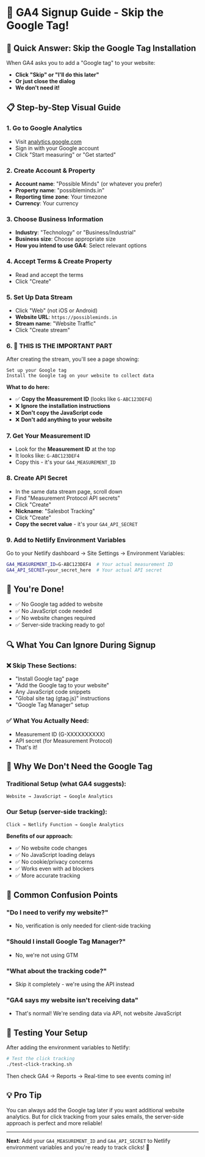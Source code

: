 # 🎯 GA4 Signup Guide - Skip the Google Tag!

## 🚨 **Quick Answer: Skip the Google Tag Installation**

When GA4 asks you to add a "Google tag" to your website:
- **Click "Skip" or "I'll do this later"**
- **Or just close the dialog**
- **We don't need it!**

## 📋 **Step-by-Step Visual Guide**

### 1. Go to Google Analytics
- Visit [analytics.google.com](https://analytics.google.com)
- Sign in with your Google account
- Click "Start measuring" or "Get started"

### 2. Create Account & Property
- **Account name**: "Possible Minds" (or whatever you prefer)
- **Property name**: "possibleminds.in"
- **Reporting time zone**: Your timezone
- **Currency**: Your currency

### 3. Choose Business Information
- **Industry**: "Technology" or "Business/Industrial"
- **Business size**: Choose appropriate size
- **How you intend to use GA4**: Select relevant options

### 4. Accept Terms & Create Property
- Read and accept the terms
- Click "Create"

### 5. Set Up Data Stream
- Click "Web" (not iOS or Android)
- **Website URL**: `https://possibleminds.in`
- **Stream name**: "Website Traffic"
- Click "Create stream"

### 6. 🎯 **THIS IS THE IMPORTANT PART**
After creating the stream, you'll see a page showing:

```
Set up your Google tag
Install the Google tag on your website to collect data
```

**What to do here:**
- ✅ **Copy the Measurement ID** (looks like `G-ABC123DEF4`)
- ❌ **Ignore the installation instructions**
- ❌ **Don't copy the JavaScript code**
- ❌ **Don't add anything to your website**

### 7. Get Your Measurement ID
- Look for the **Measurement ID** at the top
- It looks like: `G-ABC123DEF4`
- Copy this - it's your `GA4_MEASUREMENT_ID`

### 8. Create API Secret
- In the same data stream page, scroll down
- Find "Measurement Protocol API secrets"
- Click "Create"
- **Nickname**: "Salesbot Tracking"
- Click "Create"
- **Copy the secret value** - it's your `GA4_API_SECRET`

### 9. Add to Netlify Environment Variables
Go to your Netlify dashboard → Site Settings → Environment Variables:

```bash
GA4_MEASUREMENT_ID=G-ABC123DEF4  # Your actual measurement ID
GA4_API_SECRET=your_secret_here  # Your actual API secret
```

## 🎉 **You're Done!**

- ✅ No Google tag added to website
- ✅ No JavaScript code needed
- ✅ No website changes required
- ✅ Server-side tracking ready to go!

## 🔍 **What You Can Ignore During Signup**

### ❌ **Skip These Sections:**
- "Install Google tag" page
- "Add the Google tag to your website"
- Any JavaScript code snippets
- "Global site tag (gtag.js)" instructions
- "Google Tag Manager" setup

### ✅ **What You Actually Need:**
- Measurement ID (G-XXXXXXXXXX)
- API secret (for Measurement Protocol)
- That's it!

## 🎯 **Why We Don't Need the Google Tag**

### **Traditional Setup (what GA4 suggests):**
```
Website → JavaScript → Google Analytics
```

### **Our Setup (server-side tracking):**
```
Click → Netlify Function → Google Analytics
```

**Benefits of our approach:**
- ✅ No website code changes
- ✅ No JavaScript loading delays
- ✅ No cookie/privacy concerns
- ✅ Works even with ad blockers
- ✅ More accurate tracking

## 🚨 **Common Confusion Points**

### "Do I need to verify my website?"
- No, verification is only needed for client-side tracking

### "Should I install Google Tag Manager?"
- No, we're not using GTM

### "What about the tracking code?"
- Skip it completely - we're using the API instead

### "GA4 says my website isn't receiving data"
- That's normal! We're sending data via API, not website JavaScript

## 🧪 **Testing Your Setup**

After adding the environment variables to Netlify:

```bash
# Test the click tracking
./test-click-tracking.sh
```

Then check GA4 → Reports → Real-time to see events coming in!

## 💡 **Pro Tip**

You can always add the Google tag later if you want additional website analytics. But for click tracking from your sales emails, the server-side approach is perfect and more reliable!

---

**Next**: Add your `GA4_MEASUREMENT_ID` and `GA4_API_SECRET` to Netlify environment variables and you're ready to track clicks! 🎯 